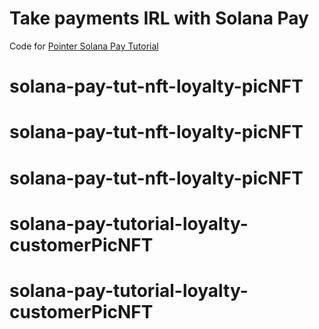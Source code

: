 # Take payments IRL with Solana Pay

Code for [Pointer Solana Pay Tutorial](pointer.gg/tutorials/solana-pay-irl-payments)
# solana-pay-tut-nft-loyalty-picNFT
# solana-pay-tut-nft-loyalty-picNFT
# solana-pay-tut-nft-loyalty-picNFT
# solana-pay-tutorial-loyalty-customerPicNFT
# solana-pay-tutorial-loyalty-customerPicNFT
